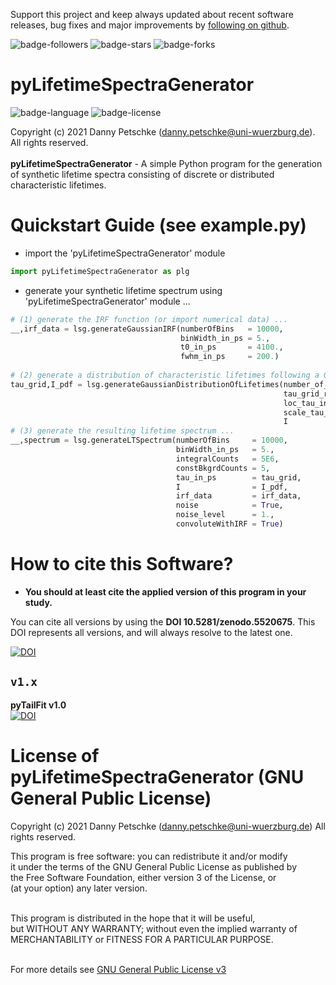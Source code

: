 Support this project and keep always updated about recent software releases, bug fixes and major improvements by [following on github](https://github.com/dpscience?tab=followers).

![badge-followers](https://img.shields.io/github/followers/dpscience?style=social)
![badge-stars](https://img.shields.io/github/stars/dpscience/pyLifetimeSpectraGenerator?style=social)
![badge-forks](https://img.shields.io/github/forks/dpscience/pyLifetimeSpectraGenerator?style=social)

# pyLifetimeSpectraGenerator

![badge-language](https://img.shields.io/badge/language-Python-blue)
![badge-license](https://img.shields.io/badge/license-GPL-blue)

Copyright (c) 2021 Danny Petschke (danny.petschke@uni-wuerzburg.de). All rights reserved.<br><br>
<b>pyLifetimeSpectraGenerator</b> - A simple Python program for the generation of synthetic lifetime spectra consisting of discrete or distributed characteristic lifetimes.

# Quickstart Guide (see example.py)

* import the 'pyLifetimeSpectraGenerator' module

```python
import pyLifetimeSpectraGenerator as plg
```

* generate your synthetic lifetime spectrum using 'pyLifetimeSpectraGenerator' module ...

```python
# (1) generate the IRF function (or import numerical data) ...
__,irf_data = lsg.generateGaussianIRF(numberOfBins   = 10000,
                                      binWidth_in_ps = 5.,
                                      t0_in_ps       = 4100.,
                                      fwhm_in_ps     = 200.)
        
# (2) generate a distribution of characteristic lifetimes following a Gaussian function ...
tau_grid,I_pdf = lsg.generateGaussianDistributionOfLifetimes(number_of_tau_grid_points = 10000,
                                                             tau_grid_range_in_ps      = [10.,5000.],
                                                             loc_tau_in_ps             = [170.,380.,1400.,1500.], # mean of Gaussians
                                                             scale_tau_in_ps           = [5.,5.,50.,50.], # standard deviation of Gaussians
                                                             I                         = [0.25,0.15,0.015,0.585]) # relative contributions
# (3) generate the resulting lifetime spectrum ...
__,spectrum = lsg.generateLTSpectrum(numberOfBins     = 10000,
                                     binWidth_in_ps   = 5.,
                                     integralCounts   = 5E6,
                                     constBkgrdCounts = 5,
                                     tau_in_ps        = tau_grid,
                                     I                = I_pdf,
                                     irf_data         = irf_data,                   
                                     noise            = True,                 
                                     noise_level      = 1.,                   
                                     convoluteWithIRF = True)
```

# How to cite this Software?

* <b>You should at least cite the applied version of this program in your study.</b><br>

You can cite all versions by using the <b>DOI 10.5281/zenodo.5520675</b>. This DOI represents all versions, and will always resolve to the latest one.<br>

[![DOI](https://zenodo.org/badge/DOI/10.5281/zenodo.408982552.svg)](https://doi.org/10.5281/zenodo.5520675)

## ``v1.x``
<b>pyTailFit v1.0</b><br>[![DOI](https://zenodo.org/badge/DOI/10.5281/zenodo.408982552.svg)](https://doi.org/10.5281/zenodo.5520676)<br>
 
 # License of pyLifetimeSpectraGenerator (GNU General Public License) 
 Copyright (c) 2021 Danny Petschke (danny.petschke@uni-wuerzburg.de) All rights reserved.<br>

<p align="justify">This program is free software: you can redistribute it and/or modify<br>
it under the terms of the GNU General Public License as published by<br>
the Free Software Foundation, either version 3 of the License, or<br>
(at your option) any later version.<br><br>

This program is distributed in the hope that it will be useful,<br>
but WITHOUT ANY WARRANTY; without even the implied warranty of<br>
MERCHANTABILITY or FITNESS FOR A PARTICULAR PURPOSE.<br><br></p>

For more details see [GNU General Public License v3](https://www.gnu.org/licenses/gpl-3.0)
